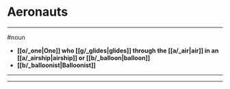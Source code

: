 # Aeronauts
---
#noun
- **[[o/_one|One]] who [[g/_glides|glides]] through the [[a/_air|air]] in an [[a/_airship|airship]] or [[b/_balloon|balloon]]**
- **[[b/_balloonist|Balloonist]]**
---
---

